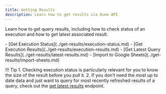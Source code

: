 ```yaml
---
title: Getting Results
description: Learn how to get results via Dune API
---
```


Learn how to get query results, including how to check status of an execution and how to get latest associated result. 

<div class="cards grid" markdown>
- [Get Execution Status](../get-results/execution-status.md)
- [Get Execution Results](../get-results/execution-results.md)
- [Get Latest Query Results](../get-results/latest-results.md)
- [Import to Google Sheets](../get-results/import-sheets.md)
</div>


!!! Tip 
    1. Checking execution status is particularly relevant for you to know the size of the result before you pull it.
    2. If you don't need the most up to date data and just want to query for most recently refreshed results of a query, check out the [get latest results](../get-results/latest-results.md) endpoint.


